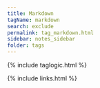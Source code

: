 ```yaml
---
title: Markdown 
tagName: markdown 
search: exclude
permalink: tag_markdown.html
sidebar: notes_sidebar
folder: tags
---
```

{% include taglogic.html %}

{% include links.html %}
